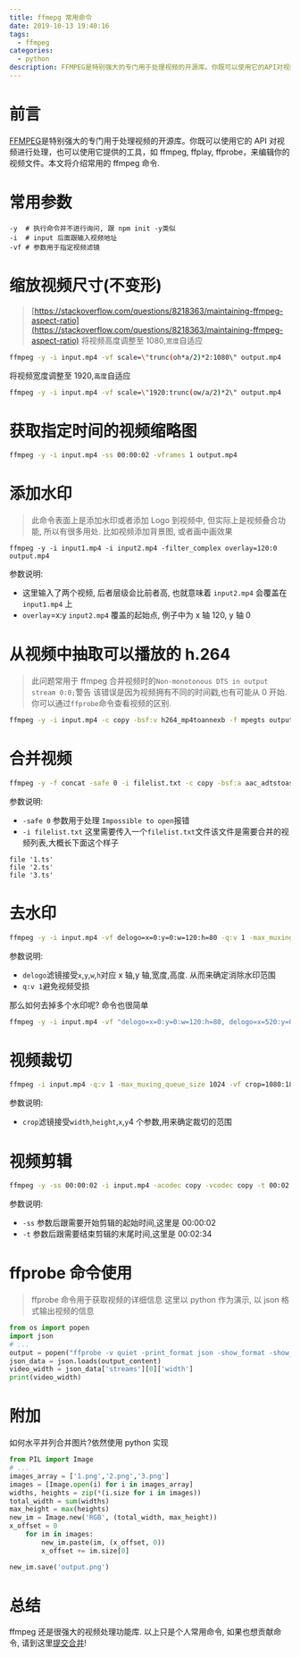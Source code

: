 ```yaml
---
title: ffmepg 常用命令
date: 2019-10-13 19:40:16
tags:
  - ffmpeg
categories:
  - python
description: FFMPEG是特别强大的专门用于处理视频的开源库。你既可以使用它的API对视频进行处理，也可以使用它提供的工具，如 ffmpeg, ffplay, ffprobe，来编辑你的视频文件。本文将介绍常用的ffmpeg命令.
---
```


# 前言

[FFMPEG](https://www.ffmpeg.org/)是特别强大的专门用于处理视频的开源库。你既可以使用它的 API 对视频进行处理，也可以使用它提供的工具，如 ffmpeg, ffplay, ffprobe，来编辑你的视频文件。本文将介绍常用的 ffmpeg 命令.

# 常用参数

```
-y  # 执行命令并不进行询问, 跟 npm init -y类似
-i  # input 后面跟输入视频地址
-vf # 参数用于指定视频滤镜
```

# 缩放视频尺寸(不变形)

> [https://stackoverflow.com/questions/8218363/maintaining-ffmpeg-aspect-ratio](https://stackoverflow.com/questions/8218363/maintaining-ffmpeg-aspect-ratio)
> 将视频高度调整至 1080,`宽度`自适应

```bash
ffmpeg -y -i input.mp4 -vf scale=\"trunc(oh*a/2)*2:1080\" output.mp4
```

将视频宽度调整至 1920,`高度`自适应

```bash
ffmpeg -y -i input.mp4 -vf scale=\"1920:trunc(ow/a/2)*2\" output.mp4
```

# 获取指定时间的视频缩略图

```bash
ffmpeg -y -i input.mp4 -ss 00:00:02 -vframes 1 output.mp4
```

# 添加水印

> 此命令表面上是添加水印或者添加 Logo 到视频中,
> 但实际上是视频叠合功能, 所以有很多用处.
> 比如视频添加背景图, 或者画中画效果

```
ffmpeg -y -i input1.mp4 -i input2.mp4 -filter_complex overlay=120:0 output.mp4
```

参数说明:

- 这里输入了两个视频, 后者层级会比前者高, 也就意味着 `input2.mp4` 会覆盖在 `input1.mp4` 上
- `overlay`=x:y `input2.mp4` 覆盖的起始点, 例子中为 x 轴 120, y 轴 0

# 从视频中抽取可以播放的 h.264

> 此问题常用于 ffmpeg 合并视频时的`Non-monotonous DTS in output stream 0:0;`警告
> 该错误是因为视频拥有不同的时间戳,也有可能从 0 开始.
> 你可以通过`ffprobe`命令查看视频的区别.

```bash
ffmpeg -y -i input.mp4 -c copy -bsf:v h264_mp4toannexb -f mpegts output.ts
```

# 合并视频

```bash
ffmpeg -y -f concat -safe 0 -i filelist.txt -c copy -bsf:a aac_adtstoasc -movflags +faststart output.mp4
```

参数说明:

- `-safe 0` 参数用于处理 `Impossible to open`报错
- `-i filelist.txt` 这里需要传入一个`filelist.txt`文件该文件是需要合并的视频列表,大概长下面这个样子

```text
file '1.ts'
file '2.ts'
file '3.ts'
```

# 去水印

```bash
ffmpeg -y -i input.mp4 -vf delogo=x=0:y=0:w=120:h=80 -q:v 1 -max_muxing_queue_size 1024 output.mp4
```

参数说明:

- `delogo`滤镜接受`x`,`y`,`w`,`h`对应 x 轴,y 轴,宽度,高度. 从而来确定消除水印范围
- `q:v 1`避免视频受损

那么如何去掉多个水印呢? 命令也很简单

```bash
ffmpeg -y -i input.mp4 -vf "delogo=x=0:y=0:w=120:h=80, delogo=x=520:y=0:w=120:h80" -q:v 1 -max_muxing_queue_size 1024 output.mp4
```

# 视频裁切

```bash
ffmpeg -i input.mp4 -q:v 1 -max_muxing_queue_size 1024 -vf crop=1080:1820:0:100 output.mp4
```

参数说明:

- `crop`滤镜接受`width`,`height`,`x`,`y`4 个参数,用来确定裁切的范围

# 视频剪辑

```bash
ffmpeg -y -ss 00:00:02 -i input.mp4 -acodec copy -vcodec copy -t 00:02:34 -q:v 1 output.mp4
```

参数说明:

- `-ss` 参数后跟需要开始剪辑的起始时间,这里是 00:00:02
- `-t` 参数后跟需要结束剪辑的末尾时间,这里是 00:02:34

# ffprobe 命令使用

> ffprobe 命令用于获取视频的详细信息
> 这里以 python 作为演示, 以 json 格式输出视频的信息

```python
from os import popen
import json
# ...
output = popen("ffprobe -v quiet -print_format json -show_format -show_streams input.mp4").read()
json_data = json.loads(output_content)
video_width = json_data['streams'][0]['width']
print(video_width)
```

# 附加

如何水平并列合并图片?依然使用 python 实现

```python
from PIL import Image
# ...
images_array = ['1.png','2.png','3.png']
images = [Image.open(i) for i in images_array]
widths, heights = zip(*(i.size for i in images))
total_width = sum(widths)
max_height = max(heights)
new_im = Image.new('RGB', (total_width, max_height))
x_offset = 0
    for im in images:
        new_im.paste(im, (x_offset, 0))
        x_offset += im.size[0]

new_im.save('output.png')
```

#   总结
ffmpeg 还是很强大的视频处理功能库. 以上只是个人常用命令, 如果也想贡献命令, 请到这里[提交合并](https://github.com/carl-jin/blog-cn/blob/master/source/_posts/ffmepg-combine.md)!
